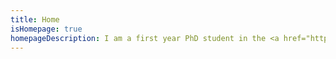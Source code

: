 ```yaml
---
title: Home
isHomepage: true
homepageDescription: I am a first year PhD student in the <a href="https://imprs.is.mpg.de/">International Max Planck Research School for Intelligent Systems</a> working with <a href="https://sites.google.com/site/ssamadi/">Dr. Samira Samadi</a>. My area of interest is broadly Responsible AI and specifically fairness in machine learning. Previously, I was a Software Engineer in Microsoft's Azure Machine Learning division. I am also a maintainer of the <a href="https://fairlearn.org">Fairlearn</a> open source project.
---
```

